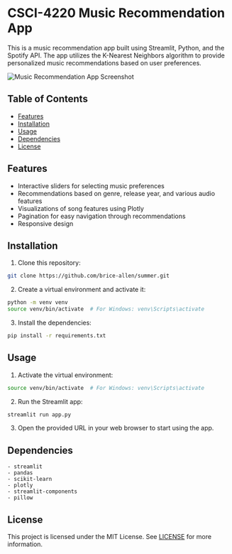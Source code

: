 # CSCI-4220 Music Recommendation App

This is a music recommendation app built using Streamlit, Python, and the Spotify API. The app utilizes the K-Nearest Neighbors algorithm to provide personalized music recommendations based on user preferences.

![Music Recommendation App Screenshot](./screenshot.png)

## Table of Contents

- [Features](#features)
- [Installation](#installation)
- [Usage](#usage)
- [Dependencies](#dependencies)
- [License](#license)

## Features

- Interactive sliders for selecting music preferences
- Recommendations based on genre, release year, and various audio features
- Visualizations of song features using Plotly
- Pagination for easy navigation through recommendations
- Responsive design

## Installation

1. Clone this repository:

```bash
git clone https://github.com/brice-allen/summer.git
```
2. Create a virtual environment and activate it:


```bash
python -m venv venv
source venv/bin/activate  # For Windows: venv\Scripts\activate
```
3. Install the dependencies:

```bash
pip install -r requirements.txt
```
## Usage

1. Activate the virtual environment:

```bash
source venv/bin/activate  # For Windows: venv\Scripts\activate
```
2. Run the Streamlit app:

```bash
streamlit run app.py
```
3. Open the provided URL in your web browser to start using the app.

## Dependencies

    - streamlit
    - pandas
    - scikit-learn
    - plotly
    - streamlit-components
    - pillow
    
## License

This project is licensed under the MIT License. See [LICENSE](./LICENSE) for more information.




